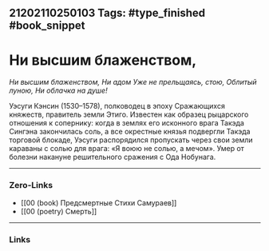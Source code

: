 21202110250103
Tags: #type_finished #book_snippet 
---
# Ни высшим блаженством,

*Ни высшим блаженством,
Ни адом
Уже не прельщаясь, стою,
Облитый луною,
Ни облачка на душе!*

Уэсуги Кэнсин (1530–1578), полководец в эпоху Сражающихся княжеств, правитель земли Этиго. Известен как образец рыцарского отношения к сопернику: когда в землях его исконного врага Такэда Сингэна закончилась соль, а все окрестные князья подвергли Такэда торговой блокаде, Уэсуги распорядился пропускать через свои земли караваны с солью для врага: «Я воюю не солью, а мечом». Умер от болезни накануне решительного сражения с Ода Нобунага. 

---
### Zero-Links
 - [[00 (book) Предсмертные Стихи Самураев]]
 - [[00 (poetry) Смерть]]
---
### Links
